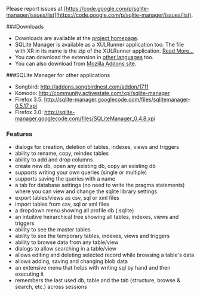 Please report issues at [https://code.google.com/p/sqlite-manager/issues/list](https://code.google.com/p/sqlite-manager/issues/list).

###Downloads

- Downloads are available at the [project homepage](https://code.google.com/p/sqlite-manager/).
- SQLite Manager is available as a XULRunner application too. The file with XR in its name is the zip of the XULRunner application. [Read More...](https://code.google.com/p/sqlite-manager/wiki/XulrunnerApplication)
- You can download the extension in [other languages](https://code.google.com/p/sqlite-manager/wiki/OtherLanguages) too.
- You can also download from [Mozilla Addons site](https://addons.mozilla.org/addon/sqlite-manager).

###SQLite Manager for other applications

- Songbird: http://addons.songbirdnest.com/addon/1711
- Komodo: http://community.activestate.com/xpi/sqlite-manager
- Firefox 3.5: http://sqlite-manager.googlecode.com/files/sqlitemanager-0.5.17.xpi
- Firefox 3.0: http://sqlite-manager.googlecode.com/files/SQLiteManager_0.4.8.xpi

### Features

- dialogs for creation, deletion of tables, indexes, views and triggers
- ability to rename, copy, reindex tables
- ability to add and drop columns
- create new db, open any existing db, copy an existing db
- supports writing your own queries (single or multiple)
- supports saving the queries with a name
- a tab for database settings (no need to write the pragma statements) where you can view and change the sqlite library settings
- export tables/views as csv, sql or xml files
- import tables from csv, sql or xml files
- a dropdown menu showing all profile db (.sqlite)
- an intuitive heirarchical tree showing all tables, indexes, views and triggers
- ability to see the master tables
- ability to see the temporary tables, indexes, views and triggers
- ability to browse data from any table/view
- dialogs to allow searching in a table/view
- allows editing and deleting selected record while browsing a table's data
- allows adding, saving and changing blob data
- an extensive menu that helps with writing sql by hand and then executing it
- remembers the last used db, table and the tab (structure, browse & search, etc.) across sessions
